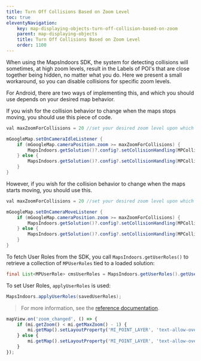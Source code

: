 ```yaml
---
title: Turn Off Collisions Based on Zoom Level
toc: true
eleventyNavigation:
    key: map-displaying-objects-turn-off-collision-based-on-zoom
    parent: map-displaying-objects
    title: Turn Off Collisions Based on Zoom Level
    order: 1100
---
```


When using the MapsIndoors SDK, the system for detecting collisions will sometimes, at high zoom levels, result in the Labels of POI's that are close together being hidden, no matter what you do. Here we present a small workaround, so you can disable collisions for specific zoom levels.

<mi-tabs>
<mi-tab label="Android" tab-for="Android"></mi-tab>
<mi-tab label="iOS" tab-for="iOS"></mi-tab>
<mi-tab label="Web" tab-for="Web"></mi-tab>
<mi-tab-panel id="Android">

For Android, there are two ways of implementing this, and which you should use depends on your desired map behavior.

If you wish for the collision behavior to change when the maps stops moving, you should use this piece of code.

```java
val maxZoomForCollisions = 20 //set your desired zoom level upon which the collision behaviour changes

mGoogleMap.setOnCameraIdleListener {
    if (mGoogleMap.cameraPosition.zoom >= maxZoomForCollisions) {
        MapsIndoors.getSolution()?.config?.setCollisionHandling(MPCollisionHandling.ALLOW_OVERLAP)
    } else {
        MapsIndoors.getSolution()?.config?.setCollisionHandling(MPCollisionHandling.REMOVE_LABEL_FIRST)
    }
}
```

However, if you wish for the collision behavior to change when the maps starts moving, you should use this.

```java
val maxZoomForCollisions = 20 //set your desired zoom level upon which the collision behaviour changes

mGoogleMap.setOnCameraMoveListener {
    if (mGoogleMap.cameraPosition.zoom >= maxZoomForCollisions) {
        MapsIndoors.getSolution()?.config?.setCollisionHandling(MPCollisionHandling.ALLOW_OVERLAP)
    } else {
        MapsIndoors.getSolution()?.config?.setCollisionHandling(MPCollisionHandling.REMOVE_LABEL_FIRST)
    }
}
```


</mi-tab-panel>
<mi-tab-panel id="iOS">

To fetch User Roles from the SDK, you call `MapsIndoors.getUserRoles()` to retrieve a collection of `MPUserRoles` tied to a loaded solution:

```java
final List<MPUserRole> cmsUserRoles = MapsIndoors.getUserRoles().getUserRoles();
```

To set User Roles, `applyUserRoles` is used:

```java
MapsIndoors.applyUserRoles(savedUserRoles);
```

> For more information, see the [reference documentation](https://app.mapsindoors.com/mapsindoors/reference/android/v3/index.html).

</mi-tab-panel>
<mi-tab-panel id="Web">

```js
mapView.on('zoom_changed', () => {
    if (mi.getZoom() < mi.getMaxZoom() - 1) {
        mi.getMap().setLayoutProperty('MI_POINT_LAYER', 'text-allow-overlap', true);
    } else {
        mi.getMap().setLayoutProperty('MI_POINT_LAYER', 'text-allow-overlap', false);
    }
});
```


</mi-tab-panel>
</mi-tabs>
